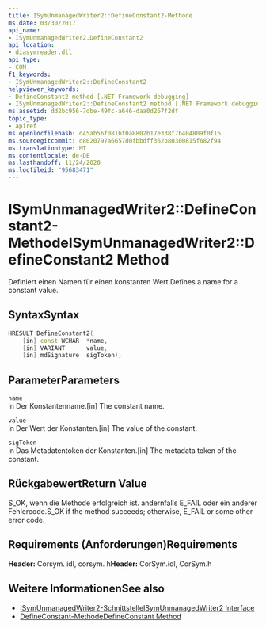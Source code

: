 ```yaml
---
title: ISymUnmanagedWriter2::DefineConstant2-Methode
ms.date: 03/30/2017
api_name:
- ISymUnmanagedWriter2.DefineConstant2
api_location:
- diasymreader.dll
api_type:
- COM
f1_keywords:
- ISymUnmanagedWriter2::DefineConstant2
helpviewer_keywords:
- DefineConstant2 method [.NET Framework debugging]
- ISymUnmanagedWriter2::DefineConstant2 method [.NET Framework debugging]
ms.assetid: dd2bc956-7dbe-49fc-a646-daa0d267f2df
topic_type:
- apiref
ms.openlocfilehash: d45ab56f081bf0a8802b17e338f7b404809f0f16
ms.sourcegitcommit: d8020797a6657d0fbbdff362b80300815f682f94
ms.translationtype: MT
ms.contentlocale: de-DE
ms.lasthandoff: 11/24/2020
ms.locfileid: "95683471"
---
```

# <a name="isymunmanagedwriter2defineconstant2-method"></a><span data-ttu-id="bcd9d-102">ISymUnmanagedWriter2::DefineConstant2-Methode</span><span class="sxs-lookup"><span data-stu-id="bcd9d-102">ISymUnmanagedWriter2::DefineConstant2 Method</span></span>

<span data-ttu-id="bcd9d-103">Definiert einen Namen für einen konstanten Wert.</span><span class="sxs-lookup"><span data-stu-id="bcd9d-103">Defines a name for a constant value.</span></span>  
  
## <a name="syntax"></a><span data-ttu-id="bcd9d-104">Syntax</span><span class="sxs-lookup"><span data-stu-id="bcd9d-104">Syntax</span></span>  
  
```cpp  
HRESULT DefineConstant2(  
    [in] const WCHAR  *name,  
    [in] VARIANT      value,  
    [in] mdSignature  sigToken);  
```  
  
## <a name="parameters"></a><span data-ttu-id="bcd9d-105">Parameter</span><span class="sxs-lookup"><span data-stu-id="bcd9d-105">Parameters</span></span>  

 `name`  
 <span data-ttu-id="bcd9d-106">in Der Konstantenname.</span><span class="sxs-lookup"><span data-stu-id="bcd9d-106">[in] The constant name.</span></span>  
  
 `value`  
 <span data-ttu-id="bcd9d-107">in Der Wert der Konstanten.</span><span class="sxs-lookup"><span data-stu-id="bcd9d-107">[in] The value of the constant.</span></span>  
  
 `sigToken`  
 <span data-ttu-id="bcd9d-108">in Das Metadatentoken der Konstanten.</span><span class="sxs-lookup"><span data-stu-id="bcd9d-108">[in] The metadata token of the constant.</span></span>  
  
## <a name="return-value"></a><span data-ttu-id="bcd9d-109">Rückgabewert</span><span class="sxs-lookup"><span data-stu-id="bcd9d-109">Return Value</span></span>  

 <span data-ttu-id="bcd9d-110">S_OK, wenn die Methode erfolgreich ist. andernfalls E_FAIL oder ein anderer Fehlercode.</span><span class="sxs-lookup"><span data-stu-id="bcd9d-110">S_OK if the method succeeds; otherwise, E_FAIL or some other error code.</span></span>  
  
## <a name="requirements"></a><span data-ttu-id="bcd9d-111">Requirements (Anforderungen)</span><span class="sxs-lookup"><span data-stu-id="bcd9d-111">Requirements</span></span>  

 <span data-ttu-id="bcd9d-112">**Header:** Corsym. idl, corsym. h</span><span class="sxs-lookup"><span data-stu-id="bcd9d-112">**Header:** CorSym.idl, CorSym.h</span></span>  
  
## <a name="see-also"></a><span data-ttu-id="bcd9d-113">Weitere Informationen</span><span class="sxs-lookup"><span data-stu-id="bcd9d-113">See also</span></span>

- [<span data-ttu-id="bcd9d-114">ISymUnmanagedWriter2-Schnittstelle</span><span class="sxs-lookup"><span data-stu-id="bcd9d-114">ISymUnmanagedWriter2 Interface</span></span>](isymunmanagedwriter2-interface.md)
- [<span data-ttu-id="bcd9d-115">DefineConstant-Methode</span><span class="sxs-lookup"><span data-stu-id="bcd9d-115">DefineConstant Method</span></span>](isymunmanagedwriter-defineconstant-method.md)
